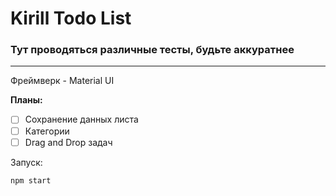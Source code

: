 # Kirill Todo List 
 ### Тут проводяться различные тесты, будьте аккуратнее
 ----
 Фреймверк - Material UI

**Планы:**
- [ ] Сохранение данных листа
- [ ] Категории
- [ ] Drag and Drop задач

Запуск: 
```
npm start
```